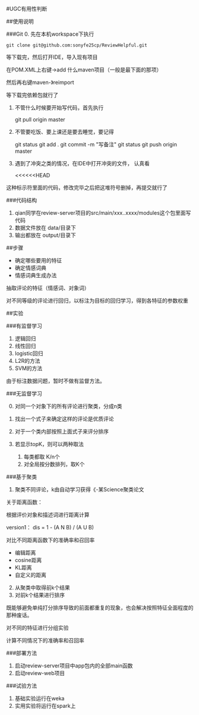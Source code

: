 #UGC有用性判断

##使用说明

###Git
0. 先在本机workspace下执行 

    git clone git@github.com:sonyfe25cp/ReviewHelpful.git

等下载完，然后打开IDE，导入现有项目

在POM.XML上右键->add 什么maven项目（一般是最下面的那项）

然后再右键maven-》reimport

等下载完依赖包就行了

1. 不管什么时候要开始写代码，首先执行

    git pull origin master

2. 不管要吃饭、要上课还是要去睡觉，要记得

    git status
    git add .
    git commit -m "写备注"
    git status
    git push origin master

3. 遇到了冲突之类的情况，在IDE中打开冲突的文件，
认真看

    <<<<<<HEAD 

这种标示符里面的代码，修改完毕之后把这堆符号删掉，再提交就行了

###代码结构

1. qian同学在review-server项目的src/main/xxx..xxxx/modules这个包里面写代码
2. 数据文件放在 data/目录下
3. 输出都放在 output/目录下


##步骤

* 确定哪些要用的特征
* 确定情感词典
* 情感词典生成办法

抽取评论的特征（情感词、对象词）

对不同等级的评论进行回归，以标注为目标的回归学习，得到各特征的参数权重

##实验

###有监督学习

1. 逻辑回归
2. 线性回归
3. logistic回归
4. L2R的方法
5. SVM的方法

由于标注数据问题，暂时不做有监督方法。

###无监督学习

0. 对同一个对象下的所有评论进行聚类，分成n类
1. 找出一个式子来确定这样的评论是优质评论
2. 对于一个类内部按照上面式子来评分排序
3. 若显示topK，则可以两种取法

    1. 每类都取 K/n个
    2. 对全局按分数排列，取K个


###基于聚类

1. 聚类不同评论，k由自动学习获得《-某Science聚类论文

关于距离函数：

根据评价对象和描述词进行距离计算

version1： dis = 1 - (A N B) / (A U B)

对比不同距离函数下的准确率和召回率

* 编辑距离
* cosine距离
* KL距离
* 自定义的距离

2. 从聚类中取得前k个结果
3. 对前k个结果进行排序

既能够避免单纯打分排序导致的前面都重复的现象，也会解决按照特征全面程度的那种废话。

对不同的特征进行分组实验

计算不同情况下的准确率和召回率

###部署方法

1. 启动review-server项目中app包内的全部main函数
2. 启动review-web项目

###试验方法

1. 基础实验运行在weka
2. 实用实验将运行在spark上


